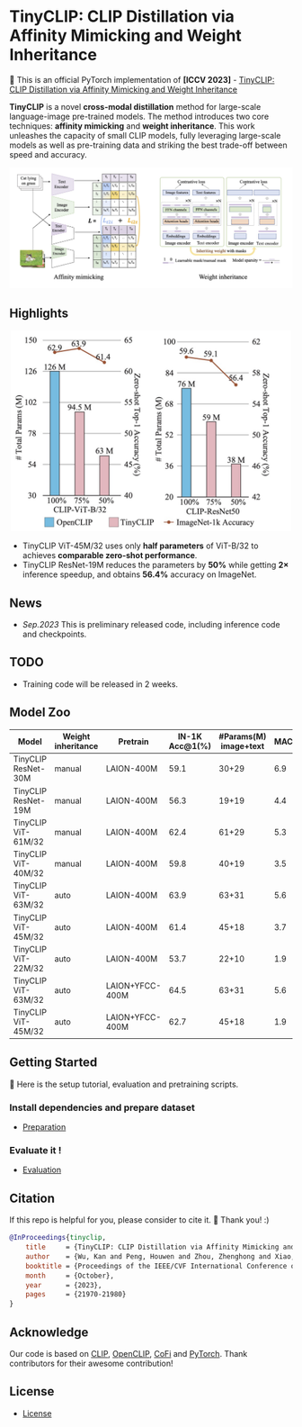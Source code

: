 # TinyCLIP: CLIP Distillation via Affinity Mimicking and Weight Inheritance

:pushpin: This is an official PyTorch implementation of **[ICCV 2023]** - [TinyCLIP: CLIP Distillation via Affinity Mimicking and Weight Inheritance](https://openaccess.thecvf.com/content/ICCV2023/html/Wu_TinyCLIP_CLIP_Distillation_via_Affinity_Mimicking_and_Weight_Inheritance_ICCV_2023_paper.html)

**TinyCLIP** is a novel **cross-modal distillation** method for large-scale language-image pre-trained models. The method introduces two core techniques: **affinity mimicking** and **weight inheritance**. This work unleashes the capacity of small CLIP models, fully leveraging large-scale models as well as pre-training data and striking the best trade-off between speed and accuracy.

<p align="center">
  <img src="./figure/TinyCLIP.jpg" width="1000">
</p>


## Highlights
<p align="center">
  <img src="./figure/fig1.jpg" width="500">
</p>

* TinyCLIP ViT-45M/32 uses only **half parameters** of ViT-B/32 to achieves **comparable zero-shot performance**.
* TinyCLIP ResNet-19M reduces the parameters by **50\%** while getting **$2\times$** inference speedup, and obtains **56.4\%** accuracy on ImageNet.

## News
* *Sep.2023* This is preliminary released code, including inference code and checkpoints.

## TODO
* Training code will be released in 2 weeks.

## Model Zoo
| Model              | Weight inheritance | Pretrain      | IN-1K Acc@1(%) | #Params(M) image+text | MACs(G) | Throughput(pairs/s) | Link |
|--------------------|--------------------|---------------|-------|-----------------------|---------|---------------------|------|
TinyCLIP ResNet-30M | manual  | LAION-400M    | 59.1  | 30+29    | 6.9 | 1,811 | [Model](https://github.com/zhouzhenghong-gt/tinyclip_ckpt/releases/download/pre/TinyCLIP-ResNet-30M_epoch_6.pt)
TinyCLIP ResNet-19M | manual  | LAION-400M    | 56.3  | 19+19     | 4.4 | 3,024| [Model](https://github.com/zhouzhenghong-gt/tinyclip_ckpt/releases/download/pre/TinyCLIP-ResNet-19M_epoch_12.pt)
TinyCLIP ViT-61M/32 | manual      | LAION-400M   | 62.4  | 61+29    | 5.3 | 3,191|[Model](https://github.com/zhouzhenghong-gt/tinyclip_ckpt/releases/download/pre/TinyCLIP-ViT-61M-32_epoch_6.pt)
TinyCLIP ViT-40M/32   | manual   | LAION-400M   | 59.8  | 40+19     | 3.5 | 4,641|[Model](https://github.com/zhouzhenghong-gt/tinyclip_ckpt/releases/download/pre/TinyCLIP-ViT-40M-32_epoch_16.pt)
TinyCLIP ViT-63M/32 | auto      | LAION-400M   | 63.9  | 63+31    | 5.6 | 2,905|[Model](https://github.com/zhouzhenghong-gt/tinyclip_ckpt/releases/download/pre/TinyCLIP-ViT-63M-32-LAION.pt)
TinyCLIP ViT-45M/32   | auto   | LAION-400M   | 61.4  | 45+18     | 3.7 | 3,682|[Model](https://github.com/zhouzhenghong-gt/tinyclip_ckpt/releases/download/pre/TinyCLIP-ViT-45M-32-LAION.pt)
TinyCLIP ViT-22M/32  | auto    | LAION-400M   | 53.7  | 22+10     | 1.9 | 5,504|[Model](https://github.com/zhouzhenghong-gt/tinyclip_ckpt/releases/download/pre/TinyCLIP-ViT-22M-32-LAION.pt)
TinyCLIP ViT-63M/32 | auto | LAION+YFCC-400M   | 64.5 | 63+31     | 5.6| 2,909 | [Model](https://github.com/zhouzhenghong-gt/tinyclip_ckpt/releases/download/pre/TinyCLIP-ViT-63M-32-LAION-YFCC.pt)
TinyCLIP ViT-45M/32 | auto | LAION+YFCC-400M   | 62.7  | 45+18     | 1.9 | 3,685 | [Model](https://github.com/zhouzhenghong-gt/tinyclip_ckpt/releases/download/pre/TinyCLIP-ViT-45M-32-LAION-YFCC.pt)

## Getting Started
:beginner: Here is the setup tutorial, evaluation and pretraining scripts.

### Install dependencies and prepare dataset
- [Preparation](./docs/PREPARATION.md)

### Evaluate it !
- [Evaluation](./docs/EVALUATION.md)

## Citation
If this repo is helpful for you, please consider to cite it. :mega: Thank you! :)

```bibtex
@InProceedings{tinyclip,
    title     = {TinyCLIP: CLIP Distillation via Affinity Mimicking and Weight Inheritance},
    author    = {Wu, Kan and Peng, Houwen and Zhou, Zhenghong and Xiao, Bin and Liu, Mengchen and Yuan, Lu and Xuan, Hong and Valenzuela, Michael and Chen, Xi (Stephen) and Wang, Xinggang and Chao, Hongyang and Hu, Han},
    booktitle = {Proceedings of the IEEE/CVF International Conference on Computer Vision (ICCV)},
    month     = {October},
    year      = {2023},
    pages     = {21970-21980}
}
```

## Acknowledge

Our code is based on [CLIP](https://github.com/openai/CLIP), [OpenCLIP](https://github.com/mlfoundations/open_clip), [CoFi](https://github.com/princeton-nlp/CoFiPruning) and [PyTorch](https://github.com/pytorch/pytorch). Thank contributors for their awesome contribution!

## License
- [License](./LICENSE)
